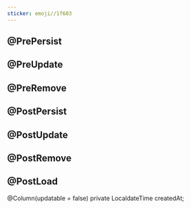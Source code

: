 ```yaml
---
sticker: emoji//1f603
---
```


## @PrePersist 
## @PreUpdate
## @PreRemove
## @PostPersist
## @PostUpdate
## @PostRemove
## @PostLoad



@Column(updatable = false)
private LocaldateTime createdAt; 


